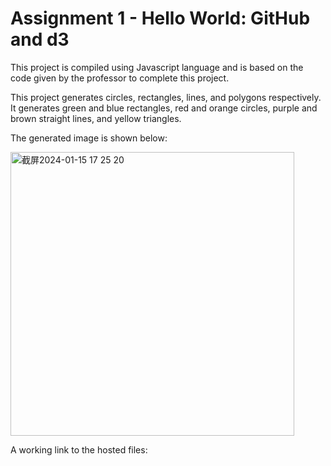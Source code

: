 Assignment 1 - Hello World: GitHub and d3  
===

This project is compiled using Javascript language and is based on the code given by the professor to complete this project.

This project generates circles, rectangles, lines, and polygons respectively. It generates green and blue rectangles, red and orange circles, purple and brown straight lines, and yellow triangles.

The generated image is shown below:


<img width="454" alt="截屏2024-01-15 17 25 20" src="https://github.com/wyh0210/a1-ghd3/assets/145874479/93e73b58-1879-42cd-8d0a-25a7e22d0d41">

A working link to the hosted files: 
